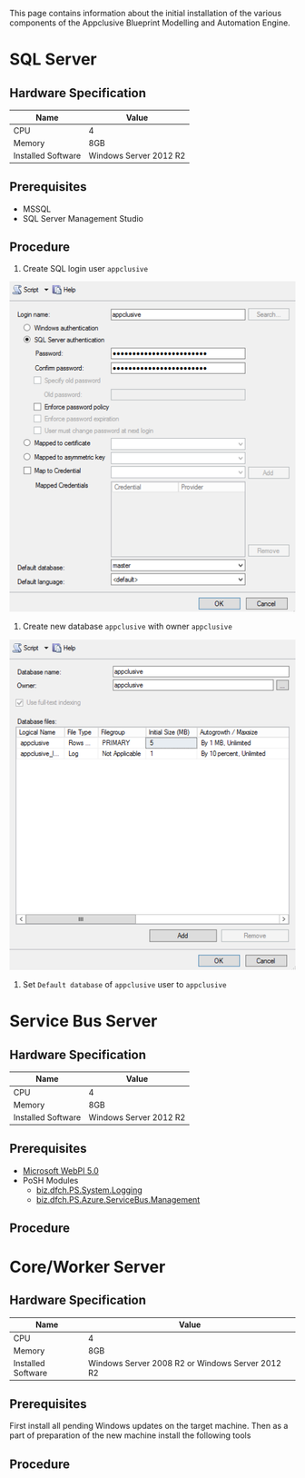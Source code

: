 This page contains information about the initial installation of the various components of the Appclusive Blueprint Modelling and Automation Engine.

# SQL Server

## Hardware Specification

Name | Value
----|---
CPU | 4
Memory | 8GB
Installed Software | Windows Server 2012 R2

## Prerequisites

* MSSQL
* SQL Server Management Studio

## Procedure

1. Create SQL login user `appclusive`

  ![](media/sql-login.png)
1. Create new database `appclusive` with owner `appclusive`

  ![](media/database-creation.png)
1. Set `Default database` of `appclusive` user to `appclusive`

# Service Bus Server

## Hardware Specification

Name | Value
----|---
CPU | 4
Memory | 8GB
Installed Software | Windows Server 2012 R2

## Prerequisites

* [Microsoft WebPI 5.0](https://go.microsoft.com/?linkid=9737537)
* PoSH Modules
    * [biz.dfch.PS.System.Logging](https://www.nuget.org/packages/biz.dfch.PS.System.Logging/)
    * [biz.dfch.PS.Azure.ServiceBus.Management](https://www.nuget.org/packages/biz.dfch.PS.Azure.ServiceBus.Management/)

## Procedure

# Core/Worker Server

## Hardware Specification

Name | Value
----|---
CPU | 4
Memory | 8GB
Installed Software | Windows Server 2008 R2 or Windows Server 2012 R2

## Prerequisites

First install all pending Windows updates on the target machine. Then as a part of preparation of the new machine install the following tools

## Procedure

